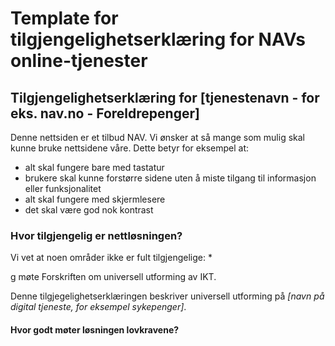 # Template for tilgjengelighetserklæring for NAVs online-tjenester

## Tilgjengelighetserklæring for [tjenestenavn - for eks. nav.no - Foreldrepenger]

Denne nettsiden er et tilbud NAV. Vi ønsker at så mange som mulig skal kunne bruke nettsidene våre.
Dette betyr for eksempel at: 
* alt skal fungere bare med tastatur
* brukere skal kunne forstørre sidene uten å miste tilgang til informasjon eller funksjonalitet
* alt skal fungere med skjermlesere
* det skal være god nok kontrast

### Hvor tilgjengelig er nettløsningen?

Vi vet at noen områder ikke er fult tilgjengelige:
* 



g møte Forskriften om universell utforming av IKT.

Denne tilgjegelighetserklæringen beskriver universell utforming på _[navn på digital tjeneste, for eksempel sykepenger]_.

#### Hvor godt møter løsningen lovkravene?

